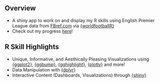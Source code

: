 ## Overview
- A shiny app to work on and display my R skills using English Premier League data from [FBref.com](https://fbref.com/en/comps/9/Premier-League-Stats) via [{worldfootballR}](https://github.com/JaseZiv/worldfootballR)
- Check out my progress [here](https://jrkroymann10.shinyapps.io/premierleague_dashboards/?_ga=2.177381933.984330993.1640971731-374191347.1640971731)!


## R Skill Highlights
- Unique, Informative, and Aesthically Pleasing Visualizations using [{ggplot2}](https://ggplot2.tidyverse.org/), [{ggbump}](https://github.com/davidsjoberg/ggbump), [{gghighlight}](https://github.com/yutannihilation/gghighlight), [{plotly}](https://plotly.com/r/) and more!
- Data Manipulation with [{dplyr}](https://dplyr.tidyverse.org/)
- Interactive Content (Dashboards, Visualizations) through [{shiny}](https://shiny.rstudio.com/)
